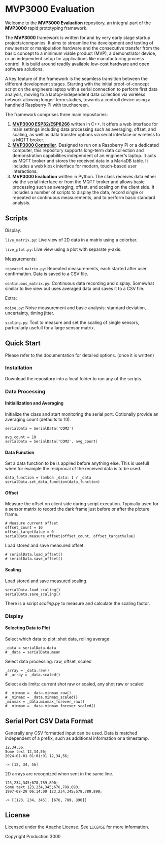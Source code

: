 # MVP3000 Evaluation

Welcome to the **MVP3000 Evaluation** repository, an integral part of the **MVP3000** rapid prototyping framework.

The **MVP3000** framework is written for and by very early stage startup projects/companies. It aims to streamline the development and testing of new sensor or manipulation hardware and the consecutive transfer from the basic concept to a minimum viable product (MVP), a demonstrator device, or an independent setup for applications like manufacturing process control. It is build around readily available low-cost hardware and open software solutions.

A key feature of the framework is the seamless transition between the different development stages. Starting with the initial proof-of-concept script on the engineers laptop with a serial connection to perform first data analysis, moving to a laptop-independent data collection via wireless network allowing longer-term studies, towards a controll device using a handheld Raspberry Pi with touchscreen.

The framework comprises three main repositories:
1.  **[MVP3000 ESP32/ESP8266](https://github.com/Production3000/mvp3000esp)** written in C++. It offers a web interface for main settings including data processing such as averaging, offset, and scaling, as well as data transfer options via serial interface or wireless to a MQTT broker.
2.  **[MVP3000 Controller](https://github.com/Production3000/mvp3000controller)**. Designed to run on a Raspberry Pi or a dedicated computer, this repository supports long-term data collection and demonstration capabilities independent of an engineer's laptop. It acts as MQTT broker and stores the received data in a MariaDB table. It includes a web kiosk interface for modern, touch-based user interactions.
3.  **MVP3000 Evaluation** written in Python. The class receives data either via the serial interface or from the MQTT broker and allows basic processing such as averaging, offset, and scaling on the client side. It includes a number of scripts to display the data, record single or repeated or continuous measurements, and to perform basic standard analysis.



## Scripts

Display:

`live_matrix.py`: Live view of 2D data in a matrix using a colorbar.

`live_plot.py`: Live view using a plot with separate y-axis.

Measurements:

`repeated_matrix.py`: Repeated measurements, each started after user confirmation. Data is saved to a CSV file.

`continuous_matrix.py`: Continuous data recording and display. Somewhat similar to live view but uses averaged data and saves it to a CSV file.   

Extra:

`noise.py`: Noise measurement and basic analysis: standard deviation, uncertainty, timing jitter.

`scaling.py`: Tool to measure and set the scaling of single sensors, particularly usefull for a large sensor matrix.



## Quick Start

Please refer to the documentation for detailed options. (once it is written)


### Installation

Download the repository into a local folder to run any of the scripts.


### Data Processing

#### Initiallization and Averaging

Initialize the class and start monitoring the serial port. Optionally provide an averaging count (defaults to 10).

    serialData = SerialData('COM2')
    
    avg_count = 10
    serialData = SerialData('COM2', avg_count)

#### Data Function

Set a data function to be is applied before anything else. This is usefull when for example the reciprocal of the received data is to be used.

    data_function = lambda _data: 1 / _data
    serialData.set_data_function(data_function)

#### Offset

Measure the offset on client side during script execution. Typically used for a sensor matrix to record the dark frame just before or after the picture frame. 

    # Measure current offset
    offset_count = 10
    offset_targetValue = 0
    serialData.measure_offset(offset_count, offset_targetValue)

Load stored and save measured offset.

    # serialData.load_offset()
    # serialData.save_offset()

#### Scaling

Load stored and save measured scaling.

    serialData.load_scaling()
    serialData.save_scaling()

There is a script *scaling.py* to measure and calculate the scaling factor.


### Display

#### Selecting Data to Plot

Select which data to plot: shot data, rolling average

    _data = serialData.data
    # _data = serialData.mean

Select data processing: raw, offset, scaled

    _array = _data.raw()
    # _array = _data.scaled()

Select axis limits: current shot raw or scaled, any shot raw or scaled 

    # _minmax = _data.minmax_raw()
    # _minmax = _data.minmax_scaled()
    _minmax = _data.minmax_forever_raw()
    # _minmax = _data.minmax_forever_scaled()



## Serial Port CSV Data Format

Generally any CSV formatted input can be used. Data is matched independent of a prefix, such as additional information or a timestamp.

    12,34,56;
    Some text 12,34,56;
    2024-01-01 01:01:01 12,34,56;
    
    -> [12, 34, 56]

2D arrays are recognized when sent in the same line.

    123,234,345;678,789,890;
    Some text 123,234,345;678,789,890;
    1997-08-29 06:14:00 123,234,345;678,789,890;

    -> [[123, 234, 345], [678, 789, 890]]



## License

Licensed under the Apache License. See `LICENSE` for more information.

Copyright Production 3000
